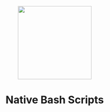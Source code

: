 <div align="center">
<img width="200" height="200" src="https://github.com/user-attachments/assets/1b73de1d-cba9-4b95-8c09-1118ce487da6"/>
</div>
<div align="center">
  
# Native Bash Scripts
</div>
